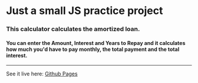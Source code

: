 # Just a small JS practice project

### This calculator calculates the amortized loan.

#### You can enter the Amount, Interest and Years to Repay and it calculates how much you'd have to pay monthly, the total payment and the total interest.

---

See it live here: [Github Pages](https://adrianw96.github.io/loancalculator/)
